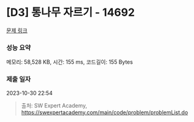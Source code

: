 # [D3] 통나무 자르기 - 14692 

[문제 링크](https://swexpertacademy.com/main/code/problem/problemDetail.do?contestProbId=AYJW0g-qlO8DFASv) 

### 성능 요약

메모리: 58,528 KB, 시간: 155 ms, 코드길이: 155 Bytes

### 제출 일자

2023-10-30 22:54



> 출처: SW Expert Academy, https://swexpertacademy.com/main/code/problem/problemList.do